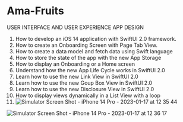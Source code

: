 # Ama-Fruits
USER INTERFACE AND USER EXPERIENCE APP DESIGN 

1. How to develop an iOS 14 application with SwiftUI 2.0 framework. 
2. How to create an Onboarding Screen with Page Tab View.
3. How to create a data model and fetch data using Swift language
4. How to store the state of the app with the new App Storage
5. How to display an Onboarding or a Home screen
6. Understand how the new App Life Cycle works in SwiftUI 2.0
7. Learn how to use the new Link View in SwiftUI 2.0
8. Learn how to use the new Goup Box View in SwiftUI 2.0
9. Learn how to use the new Disclosure View in SwiftUI 2.0
10. How to display views dynamically in a List View with a loop
11. ![Simulator Screen Shot - iPhone 14 Pro - 2023-01-17 at 12 35 44](https://user-images.githubusercontent.com/59480282/212902212-23630422-e822-445f-9859-eb212ac421b3.png)

![Simulator Screen Shot - iPhone 14 Pro - 2023-01-17 at 12 36 17](https://user-images.githubusercontent.com/59480282/212901908-ae3ae862-a18a-4500-b68a-f12f486554ae.png)

